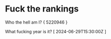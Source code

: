 # Fuck the rankings

Who the hell am I?
{ 5220946 }

What fucking year is it?
[ 2024-06-29T15:30:00Z ]
